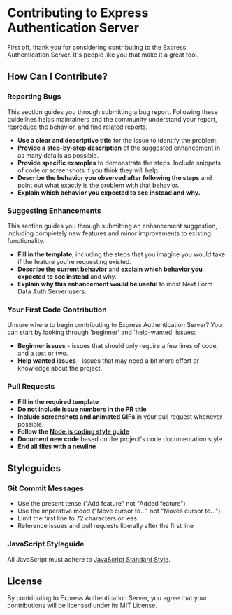 # Contributing to Express Authentication Server

First off, thank you for considering contributing to the Express Authentication Server. It's people like you that make it a great tool.

## How Can I Contribute?

### Reporting Bugs

This section guides you through submitting a bug report. Following these guidelines helps maintainers and the community understand your report, reproduce the behavior, and find related reports.

- **Use a clear and descriptive title** for the issue to identify the problem.
- **Provide a step-by-step description** of the suggested enhancement in as many details as possible.
- **Provide specific examples** to demonstrate the steps. Include snippets of code or screenshots if you think they will help.
- **Describe the behavior you observed after following the steps** and point out what exactly is the problem with that behavior.
- **Explain which behavior you expected to see instead and why.**

### Suggesting Enhancements

This section guides you through submitting an enhancement suggestion, including completely new features and minor improvements to existing functionality.

- **Fill in the template**, including the steps that you imagine you would take if the feature you're requesting existed.
- **Describe the current behavior** and **explain which behavior you expected to see instead** and why.
- **Explain why this enhancement would be useful** to most Next Form Data Auth Server users.

### Your First Code Contribution

Unsure where to begin contributing to Express Authentication Server? You can start by looking through 'beginner' and 'help-wanted' issues:

- **Beginner issues** - issues that should only require a few lines of code, and a test or two.
- **Help wanted issues** - issues that may need a bit more effort or knowledge about the project.

### Pull Requests

- **Fill in the required template**
- **Do not include issue numbers in the PR title**
- **Include screenshots and animated GIFs** in your pull request whenever possible.
- **Follow the [Node.js coding style guide](https://github.com/airbnb/javascript)**
- **Document new code** based on the project's code documentation style
- **End all files with a newline**

## Styleguides

### Git Commit Messages

- Use the present tense ("Add feature" not "Added feature")
- Use the imperative mood ("Move cursor to..." not "Moves cursor to...")
- Limit the first line to 72 characters or less
- Reference issues and pull requests liberally after the first line

### JavaScript Styleguide

All JavaScript must adhere to [JavaScript Standard Style](https://standardjs.com/).

## License

By contributing to Express Authentication Server, you agree that your contributions will be licensed under its MIT License.
